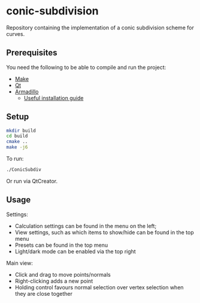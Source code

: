 # conic-subdivision

Repository containing the implementation of a conic subdivision scheme for curves.


## Prerequisites

You need the following to be able to compile and run the project:

* [Make](https://www.gnu.org/software/make/)
* [Qt](https://www.qt.io/)
* [Armadillo](http://arma.sourceforge.net/)
    * [Useful installation guide](https://www.uio.no/studier/emner/matnat/fys/FYS4411/v13/guides/installing-armadillo/)


## Setup

```sh
mkdir build
cd build
cmake ..
make -j6
```

To run:

```sh
./ConicSubdiv
```

Or run via QtCreator.

## Usage

Settings:

- Calculation settings can be found in the menu on the left;
- View settings, such as which items to show/hide can be found in the top menu
- Presets can be found in the top menu
- Light/dark mode can be enabled via the top right

Main view:

- Click and drag to move points/normals
- Right-clicking adds a new point
- Holding control favours normal selection over vertex selection when they are close together